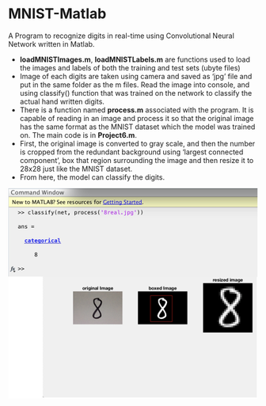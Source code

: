 # MNIST-Matlab

A Program to recognize digits in real-time using Convolutional Neural Network written in Matlab.

* **loadMNISTImages.m**, **loadMNISTLabels.m** are functions used to load the images and labels of both the training and test sets (ubyte files)
* Image of each digits are taken using camera and saved as ‘jpg’ file and put in the same folder as the m files. Read the image into console, and using classify() function that was trained on the network to classify the actual hand written digits.
* There is a function named **process.m** associated with the program. It is capable of reading in an image and process it so that the original image has the same format as the MNIST dataset which the model was trained on. The main code is in **Project6.m**.
* First, the original image is converted to gray scale, and then the number is cropped from the redundant background using ‘largest connected component’, box that region surrounding the image and then resize it to 28x28 just like the MNIST dataset.
* From here, the model can classify the digits.

![](images/8.png)
